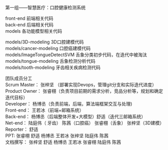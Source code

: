 第一组——智慧医疗：口腔健康检测系统  

front-end 前端相关代码  
back-end 后端相关代码  
models 各功能模型相关代码  

models/3D-modeling 3D口腔建模代码  
models/cancer-modeling 口腔癌建模代码  
models/ImageTongueDetectSVM 舌象分类初步代码，在迭代中被淘汰  
models/tongue-modeling 舌象检测分析代码  
models/tooth-modeling 牙齿相关疾病检测代码  

团队成员分工  
Scrum Master：	张梓坚 （部署实现Devops，管理git分支和实际迭代进度）  
Product Owner：	张睿栩（负责项目前期的需求分析，竞品分析等，规划和确定迭代目标）  
Developer：			杨博丞（负责前端，后端，算法端框架交互与处理)  
Front-end：			王若冰（前端+邮箱系统）  
Back-end：			杨博丞（后端整体开发+大模型）舒适（迭代三邮箱系统）  
Net-end：				陆庭伟（ 牙齿） 陈茜（口腔癌） 张睿栩（舌象） 张梓坚（3D建模）  
Reporter：			舒适  
PPT:						张睿栩 舒适 杨博丞 王若冰 张梓坚 陆庭伟 陈茜  
文档撰写：				张梓坚 舒适 杨博丞 王若冰 张睿栩 陆庭伟 陈茜  

